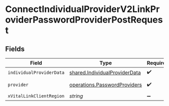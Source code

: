 # ConnectIndividualProviderV2LinkProviderPasswordProviderPostRequest


## Fields

| Field                                                                                 | Type                                                                                  | Required                                                                              | Description                                                                           |
| ------------------------------------------------------------------------------------- | ------------------------------------------------------------------------------------- | ------------------------------------------------------------------------------------- | ------------------------------------------------------------------------------------- |
| `individualProviderData`                                                              | [shared.IndividualProviderData](../../../sdk/models/shared/individualproviderdata.md) | :heavy_check_mark:                                                                    | N/A                                                                                   |
| `provider`                                                                            | [operations.PasswordProviders](../../../sdk/models/operations/passwordproviders.md)   | :heavy_check_mark:                                                                    | An enumeration.                                                                       |
| `xVitalLinkClientRegion`                                                              | *string*                                                                              | :heavy_minus_sign:                                                                    | N/A                                                                                   |